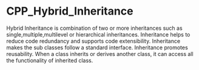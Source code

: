 # CPP_Hybrid_Inheritance
Hybrid Inheritance is combination of two or more inheritances such as single,multiple,multilevel or hierarchical inheritances.
Inheritance helps to reduce code redundancy and supports code extensibility. 
Inheritance makes the sub classes follow a standard interface.
Inheritance promotes reusability.
When a class inherits or derives another class, it can access all the functionality of inherited class.
